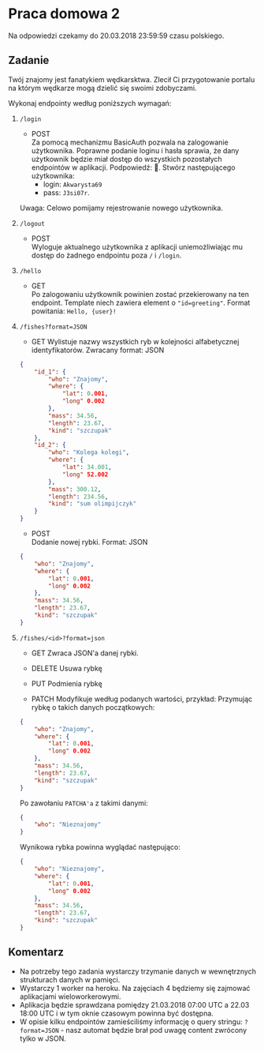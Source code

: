 # Praca domowa 2

Na odpowiedzi czekamy do 20.03.2018 23:59:59 czasu polskiego.

## Zadanie

Twój znajomy jest fanatykiem wędkarsktwa. Zlecił Ci przygotowanie portalu na
którym wędkarze mogą dzielić się  swoimi zdobyczami.

Wykonaj endpointy według poniższych wymagań:

1. `/login`  
    * POST  
    Za pomocą mechanizmu BasicAuth pozwala na zalogowanie użytkownika. 
    Poprawne podanie loginu i hasła sprawia, że dany użytkownik będzie miał 
    dostęp do wszystkich pozostałych endpointów w aplikacji.
    Podpowiedź: :cookie:.
    Stwórz następującego użytkownika:
        * login: `Akwarysta69`
        * pass: `J3si07r`.

    Uwaga: Celowo pomijamy rejestrowanie nowego użytkownika.

2. `/logout`  
    * POST  
    Wyloguje aktualnego użytkownika z aplikacji uniemożliwiając mu dostęp do
    żadnego endpointu poza `/` i `/login`.

3. `/hello`  
    * GET  
    Po zalogowaniu użytkownik powinien zostać przekierowany na ten endpoint.
    Template niech zawiera element o `"id=greeting"`. 
    Format powitania: `Hello, {user}!` 

4. `/fishes?format=JSON`
    * GET
    Wylistuje nazwy wszystkich ryb w kolejności alfabetycznej     identyfikatorów.
    Zwracany format: JSON
    ```json
    {
        "id_1": {
            "who": "Znajomy",
            "where": {
                "lat": 0.001,
                "long" 0.002
            },
            "mass": 34.56,
            "length": 23.67,
            "kind": "szczupak"
        },
        "id_2": {
            "who": "Kolega kolegi",
            "where": {
                "lat": 34.001,
                "long" 52.002
            },
            "mass": 300.12,
            "length": 234.56,
            "kind": "sum olimpijczyk"
        }
    }
    ```

    * POST  
    Dodanie nowej rybki.
    Format: JSON
    ```json
    {
        "who": "Znajomy",
        "where": {
            "lat": 0.001,
            "long" 0.002
        },
        "mass": 34.56,
        "length": 23.67,
        "kind": "szczupak"
    }
    ```

5. `/fishes/<id>?format=json`
    * GET
    Zwraca JSON'a danej rybki.
    
    * DELETE
    Usuwa rybkę
    
    * PUT
    Podmienia rybkę
    
    * PATCH
    Modyfikuje według podanych wartości, przykład:
    Przymując rybkę o takich danych początkowych:
    ```json
    {
        "who": "Znajomy",
        "where": {
            "lat": 0.001,
            "long" 0.002
        },
        "mass": 34.56,
        "length": 23.67,
        "kind": "szczupak"
    }
    ```
    Po zawołaniu `PATCHA'a` z takimi danymi:
    ```json
    {
        "who": "Nieznajomy"
    }
    ```
    Wynikowa rybka powinna wyglądać następująco:
    ```json
    {
        "who": "Nieznajomy",
        "where": {
            "lat": 0.001,
            "long" 0.002
        },
        "mass": 34.56,
        "length": 23.67,
        "kind": "szczupak"
    }
    ```

## Komentarz
* Na potrzeby tego zadania wystarczy trzymanie danych w wewnętrznych 
  strukturach danych w pamięci.
* Wystarczy 1 worker na heroku. Na zajęciach 4 będziemy się zajmować 
  aplikacjami wieloworkerowymi.
* Aplikacja będzie sprawdzana pomiędzy 21.03.2018 07:00 UTC a 22.03 18:00 UTC
  i w tym oknie czasowym powinna być dostępna.
* W opisie kilku endpointów zamieściliśmy informację o query stringu: 
  `?format=JSON` - nasz  automat będzie brał pod uwagę content zwrócony tylko 
  w JSON. 